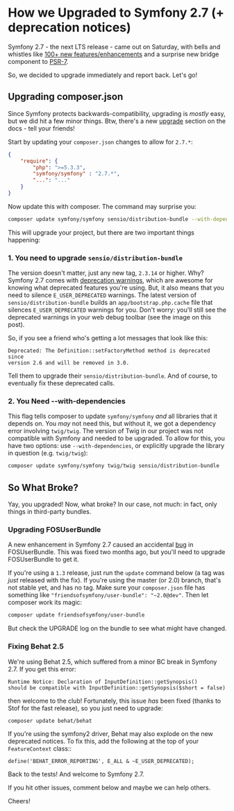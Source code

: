 # How we Upgraded to Symfony 2.7 (+ deprecation notices)

Symfony 2.7 - the next LTS release - came out on Saturday, with bells and
whistles like [100+ new features/enhancements](http://symfony.com/blog/symfony-2-7-0-released) and a surprise new bridge
component to [PSR-7](http://symfony.com/blog/psr-7-support-in-symfony-is-here).

So, we decided to upgrade immediately and report back. Let's go!

## Upgrading composer.json

Since Symfony protects backwards-compatibility, upgrading is *mostly* easy,
but we did hit a few minor things. Btw, there's a new [upgrade](http://symfony.com/doc/current/cookbook/upgrade/index.html) section
on the docs - tell your friends!

Start by updating your `composer.json` changes to allow for `2.7.*`:

```json
{
    "require": {
        "php": ">=5.3.3",
        "symfony/symfony" : "2.7.*",
        "...": "..."
    }
}
```

Now update this with composer. The command may surprise you:

```bash
composer update symfony/symfony sensio/distribution-bundle --with-dependencies
```

This will upgrade your project, but there are two important things happening:

### 1. You need to upgrade `sensio/distribution-bundle`

The version doesn't matter, just any new tag, `2.3.14` or higher. Why?
Symfony 2.7 comes with [deprecation warnings](http://symfony.com/doc/current/cookbook/upgrade/major_version.html#make-your-code-deprecation-free), which are awesome for knowing
what deprecated features you're using. But, it also means that you need to
silence `E_USER_DEPRECATED` warnings. The latest version of
`sensio/distribution-bundle` builds an `app/bootstrap.php.cache` file
that silences `E_USER_DEPRECATED` warnings for you. Don't worry: you'll
still see the deprecated warnings in your web debug toolbar (see the image
on this post).

So, if you see a friend who's getting a lot messages that look like this:

    Deprecated: The Definition::setFactoryMethod method is deprecated since
    version 2.6 and will be removed in 3.0.

Tell them to upgrade their `sensio/distribution-bundle`. And of course,
to eventually fix these deprecated calls.

### 2. You Need --with-dependencies

This flag tells composer to update `symfony/symfony` *and* all libraries
that it depends on. You *may* not need this, but without it, we got a dependency
error involving `twig/twig`. The version of Twig in our project was not
compatible with Symfony and needed to be upgraded. To allow for this, you have
two options: use `--with-dependencies`, or explicitly upgrade the library
in question (e.g. `twig/twig`):

```bash
composer update symfony/symfony twig/twig sensio/distribution-bundle
```

## So What Broke?

Yay, you upgraded! Now, what broke? In our case, not much: in fact, only
things in third-party bundles.

### Upgrading FOSUserBundle

A new enhancement in Symfony 2.7 caused an accidental [bug](https://github.com/FriendsOfSymfony/FOSUserBundle/issues/1775) in FOSUserBundle.
This was fixed two months ago, but you'll need to upgrade FOSUserBundle to
get it.

If you're using a `1.3` release, just run the `update` command below
(a tag was *just* released with the fix). If you're using the master (or 2.0)
branch, that's not stable yet, and has no tag. Make sure your `composer.json`
file has something like `"friendsofsymfony/user-bundle": "~2.0@dev"`.
Then let composer work its magic:

```bash
composer update friendsofsymfony/user-bundle
```

But check the UPGRADE log on the bundle to see what might have changed.

### Fixing Behat 2.5

We're using Behat 2.5, which suffered from a minor BC break in Symfony 2.7.
If you get this error:

    Runtime Notice: Declaration of InputDefinition::getSynopsis()
    should be compatible with InputDefinition::getSynopsis($short = false)  

then welcome to the club! Fortunately, this issue *has* been fixed
(thanks to Stof for the fast release), so you just need to upgrade:

```bash
composer update behat/behat
```

If you're using the symfony2 driver, Behat may also explode on the new deprecated
notices. To fix this, add the following at the top of your `FeatureContext`
class::

    define('BEHAT_ERROR_REPORTING', E_ALL & ~E_USER_DEPRECATED);

Back to the tests! And welcome to Symfony 2.7.

If you hit other issues, comment below and maybe we can help others.

Cheers!
